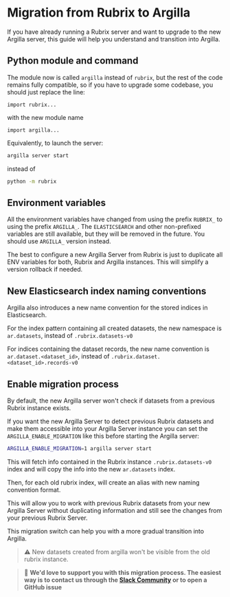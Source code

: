 # Migration from Rubrix to Argilla

If you have already running a Rubrix server and want to upgrade to the new Argilla server, this guide will help you understand and transition into Argilla.

## Python module and command

The module now is called `argilla` instead of `rubrix`, but the rest of the code remains fully compatible, so
if you have to upgrade some codebase, you should just replace the line:

`import rubrix...`

with the new module name

`import argilla...`


Equivalently, to launch the server:

````bash
argilla server start
````

instead of

````bash
python -m rubrix
````

## Environment variables

All the environment variables have changed from using the prefix `RUBRIX_` to using the prefix `ARGILLA_`.
The `ELASTICSEARCH` and other non-prefixed variables are still available, but they will be removed in the future.
You should use `ARGILLA_` version instead.

The best to configure a new Argilla Server from Rubrix is just to duplicate all ENV variables for
both, Rubrix and Argilla instances. This will simplify a version rollback if needed.

## New Elasticsearch index naming conventions

Argilla also introduces a new name convention for the stored indices in Elasticsearch.

For the index pattern containing all created datasets, the new namespace is `ar.datasets`, instead of `.rubrix.datasets-v0`

For indices containing the dataset records, the new name convention is `ar.dataset.<dataset_id>`, instead of
`.rubrix.dataset.<dataset_id>.records-v0`

## Enable migration process

By default, the new Argilla server won't check if datasets from a previous Rubrix instance exists.

If you want the new Argilla Server to detect previous Rubrix datasets and make them accessible into your Argilla Server instance you can set the `ARGILLA_ENABLE_MIGRATION` like this before starting the Argilla server:

```bash
ARGILLA_ENABLE_MIGRATION=1 argilla server start
```

This will fetch info contained in the Rubrix instance `.rubrix.datasets-v0` index and
will copy the info into the new `ar.datasets` index.

Then, for each old rubrix index, will create an alias with new naming convention format.

This will allow you to work with previous Rubrix datasets from your new Argilla Server without duplicating information and still see the changes from your previous Rubrix Server.

This migration switch can help you with a more gradual transition into Argilla.

>:warning: New datasets created from argilla won't be visible from the old rubrix instance.

> 🚒 **We'd love to support you with this migration process. The easiest way is to contact us through the [Slack Community](https://join.slack.com/t/rubrixworkspace/shared_invite/zt-whigkyjn-a3IUJLD7gDbTZ0rKlvcJ5g) or to open a GitHub issue**

